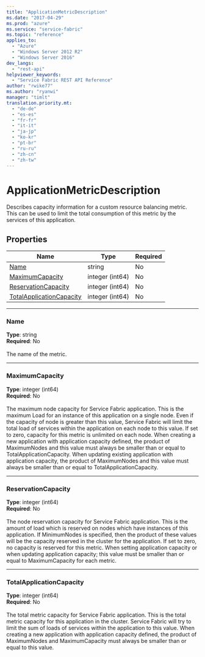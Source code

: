 ```yaml
---
title: "ApplicationMetricDescription"
ms.date: "2017-04-29"
ms.prod: "azure"
ms.service: "service-fabric"
ms.topic: "reference"
applies_to: 
  - "Azure"
  - "Windows Server 2012 R2"
  - "Windows Server 2016"
dev_langs: 
  - "rest-api"
helpviewer_keywords: 
  - "Service Fabric REST API Reference"
author: "rwike77"
ms.author: "ryanwi"
manager: "timlt"
translation.priority.mt: 
  - "de-de"
  - "es-es"
  - "fr-fr"
  - "it-it"
  - "ja-jp"
  - "ko-kr"
  - "pt-br"
  - "ru-ru"
  - "zh-cn"
  - "zh-tw"
---
```

# ApplicationMetricDescription

Describes capacity information for a custom resource balancing metric. This can be used to limit the total consumption of this metric by the services of this application.


## Properties
| Name | Type | Required |
| --- | --- | --- |
| [Name](#name) | string | No |
| [MaximumCapacity](#maximumcapacity) | integer (int64) | No |
| [ReservationCapacity](#reservationcapacity) | integer (int64) | No |
| [TotalApplicationCapacity](#totalapplicationcapacity) | integer (int64) | No |

____
### Name
__Type__: string <br/>
__Required__: No<br/>
<br/>
The name of the metric.

____
### MaximumCapacity
__Type__: integer (int64) <br/>
__Required__: No<br/>
<br/>
The maximum node capacity for Service Fabric application. 
This is the maximum Load for an instance of this application on a single node. Even if the capacity of node is greater than this value, Service Fabric will limit the total load of services within the application on each node to this value. 
If set to zero, capacity for this metric is unlimited on each node. 
When creating a new application with application capacity defined, the product of MaximumNodes and this value must always be smaller than or equal to TotalApplicationCapacity. 
When updating existing application with application capacity, the product of MaximumNodes and this value must always be smaller than or equal to TotalApplicationCapacity.


____
### ReservationCapacity
__Type__: integer (int64) <br/>
__Required__: No<br/>
<br/>
The node reservation capacity for Service Fabric application. 
This is the amount of load which is reserved on nodes which have instances of this application. 
If MinimumNodes is specified, then the product of these values will be the capacity reserved in the cluster for the application. 
If set to zero, no capacity is reserved for this metric. 
When setting application capacity or when updating application capacity; this value must be smaller than or equal to MaximumCapacity for each metric. 


____
### TotalApplicationCapacity
__Type__: integer (int64) <br/>
__Required__: No<br/>
<br/>
The total metric capacity for Service Fabric application. 
This is the total metric capacity for this application in the cluster. Service Fabric will try to limit the sum of loads of services within the application to this value. 
When creating a new application with application capacity defined, the product of MaximumNodes and MaximumCapacity must always be smaller than or equal to this value. 

